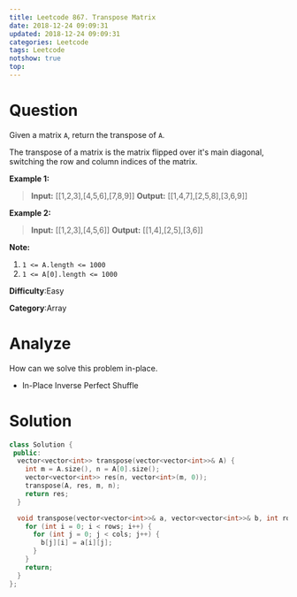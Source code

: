 ```yaml
---
title: Leetcode 867. Transpose Matrix
date: 2018-12-24 09:09:31
updated: 2018-12-24 09:09:31
categories: Leetcode
tags: Leetcode
notshow: true
top:
---
```


# Question

Given a matrix  `A`, return the transpose of  `A`.

The transpose of a matrix is the matrix flipped over it's main diagonal, switching the row and column indices of the matrix.

**Example 1:**

> **Input:** [[1,2,3],[4,5,6],[7,8,9]]
> **Output:** [[1,4,7],[2,5,8],[3,6,9]]

**Example 2:**

> **Input:** [[1,2,3],[4,5,6]]
> **Output:** [[1,4],[2,5],[3,6]]

**Note:**

1. `1 <= A.length <= 1000`
2. `1 <= A[0].length <= 1000`

**Difficulty**:Easy

**Category**:Array

<!-- more -->

# Analyze

How can we solve this problem in-place.
* In-Place Inverse Perfect Shuffle

# Solution

```cpp
class Solution {
 public:
  vector<vector<int>> transpose(vector<vector<int>>& A) {
    int m = A.size(), n = A[0].size();
    vector<vector<int>> res(n, vector<int>(m, 0));
    transpose(A, res, m, n);
    return res;
  }

  void transpose(vector<vector<int>>& a, vector<vector<int>>& b, int rows, int cols) {
    for (int i = 0; i < rows; i++) {
      for (int j = 0; j < cols; j++) {
        b[j][i] = a[i][j];
      }
    }
    return;
  }
};
```
